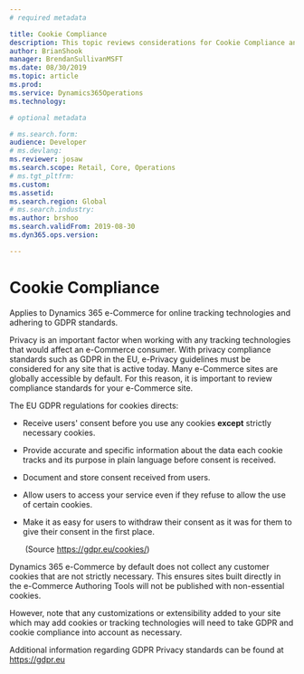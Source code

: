 ```yaml
---
# required metadata

title: Cookie Compliance
description: This topic reviews considerations for Cookie Compliance and the default policies included within Dynamics 365 e-Commerce tooling.
author: BrianShook
manager: BrendanSullivanMSFT
ms.date: 08/30/2019
ms.topic: article
ms.prod: 
ms.service: Dynamics365Operations
ms.technology: 

# optional metadata

# ms.search.form: 
audience: Developer
# ms.devlang: 
ms.reviewer: josaw
ms.search.scope: Retail, Core, Operations
# ms.tgt_pltfrm: 
ms.custom: 
ms.assetid: 
ms.search.region: Global
# ms.search.industry: 
ms.author: brshoo
ms.search.validFrom: 2019-08-30
ms.dyn365.ops.version: 

---
```


# Cookie Compliance

Applies to Dynamics 365 e-Commerce for online tracking technologies and adhering to GDPR standards.

Privacy is an important factor when working with any tracking technologies that would affect an e-Commerce consumer. With privacy compliance standards such as GDPR in the EU, e-Privacy guidelines must be considered for any site that is active today. Many e-Commerce sites are globally accessible by default. For this reason, it is important to review compliance standards for your e-Commerce site.



The EU GDPR regulations for cookies directs:

- Receive users' consent before you use any cookies **except** strictly necessary cookies.
- Provide accurate and specific information about the data each cookie tracks and its purpose in plain language before consent is received.
- Document and store consent received from users.
- Allow users to access your service even if they refuse to allow the use of certain cookies.
- Make it as easy for users to withdraw their consent as it was for them to give their consent in the first place.

  ​	(Source https://gdpr.eu/cookies/)

Dynamics 365 e-Commerce by default does not collect any customer cookies that are not strictly necessary. This ensures sites built directly in the e-Commerce Authoring Tools will not be published with non-essential cookies.

However, note that any customizations or extensibility added to your site which may add cookies or tracking technologies will need to take GDPR and cookie compliance into account as necessary.

Additional information regarding GDPR Privacy standards can be found at https://gdpr.eu


